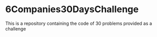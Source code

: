 # 6Companies30DaysChallenge
This is a repository containing the code of 30 problems provided as a challenge

